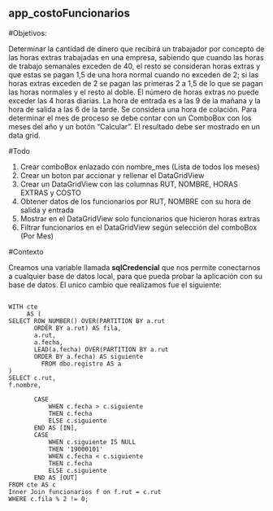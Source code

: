 ## app_costoFuncionarios

#Objetivos:

Determinar la cantidad de dinero que recibirá un trabajador por concepto de las horas extras trabajadas en una empresa, sabiendo que cuando las horas de trabajo semanales exceden de 40, el resto se consideran horas extras y que estas se pagan 1,5 de una hora normal cuando no exceden de 2; si las horas extras exceden de 2 se pagan las primeras 2 a 1,5 de lo que se pagan las horas normales y el resto al doble. El número de horas extras no puede exceder las 4 horas diarias.
La hora de entrada es a las 9 de la mañana y la hora de salida a las 6 de la tarde. Se considera una hora de colación.
Para determinar el mes de proceso se debe contar con un ComboBox con los meses del año y un botón “Calcular”.
El resultado debe ser mostrado en un data grid.

#Todo
1. Crear comboBox enlazado con nombre_mes (Lista de todos los meses)
2. Crear un boton par accionar y rellenar el DataGridView
3. Crear un DataGridView con las columnas RUT, NOMBRE, HORAS EXTRAS y COSTO
4. Obtener datos de los funcionarios por RUT, NOMBRE con su hora de salida y entrada
5. Mostrar en el DataGridView solo funcionarios que hicieron horas extras
6. Filtrar funcionarios en el DataGridView según selección del comboBox (Por Mes)

#Contexto

Creamos una variable llamada **sqlCredencial** que nos permite conectarnos a cualquier base de datos local, para que pueda probar la aplicación con su base de datos. 
El unico cambio que realizamos fue el siguiente:

```

WITH cte
     AS (
SELECT ROW_NUMBER() OVER(PARTITION BY a.rut
       ORDER BY a.rut) AS fila,
       a.rut, 
       a.fecha, 
       LEAD(a.fecha) OVER(PARTITION BY a.rut
       ORDER BY a.fecha) AS siguiente
         FROM dbo.registro AS a
)
SELECT c.rut,
f.nombre,
       
       CASE
           WHEN c.fecha > c.siguiente
           THEN c.fecha
           ELSE c.siguiente
       END AS [IN],
       CASE
           WHEN c.siguiente IS NULL
           THEN '19000101'
           WHEN c.fecha < c.siguiente
           THEN c.fecha
           ELSE c.siguiente
       END AS [OUT]
FROM cte AS c
Inner Join funcionarios f on f.rut = c.rut
WHERE c.fila % 2 != 0;


```
